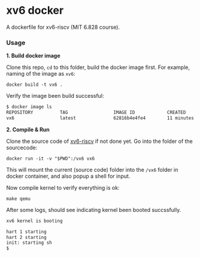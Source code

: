 xv6 docker
=======

A dockerfile for xv6-riscv (MIT 6.828 course). 

### Usage

**1. Build docker image**

Clone this repo, `cd` to this folder, build the docker image first. For example, naming of the image as `xv6`:

```shell
docker build -t vx6 .
```

Verify the image been build successful:

```txt
$ docker image ls
REPOSITORY          TAG                 IMAGE ID            CREATED             SIZE
vx6                 latest              62816b4e4fe4        11 minutes ago      1.2GB
```

**2. Compile & Run**

Clone the source code of [xv6-riscv](https://github.com/mit-pdos/xv6-riscv) if not done yet. Go into the folder of the sourcecode:

```shell
docker run -it -v "$PWD":/vx6 vx6
```

This will mount the current (source code) folder into the `/vx6` folder in docker container, and also popup a shell for input.

Now compile kernel to verify everything is ok:

```shell
make qemu
```

After some logs, should see indicating kernel been booted succssfully.

```txt
xv6 kernel is booting

hart 1 starting
hart 2 starting
init: starting sh
$
```

